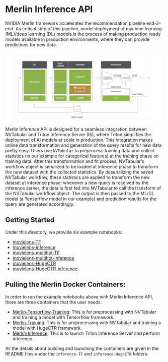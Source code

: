 # Merlin Inference API

NVIDIA Merlin framework accelerates the recommendation pipeline end-2-end. As critical step of this pipeline, model deployment of machine learning (ML)/deep learning (DL) models is the process of making production ready models available in production environments, where they can provide predictions for new data.

![Merlin Framework](../../images/merlin_framework.png)

Merlin Inference API is designed for a seamless integration between NVTabular and Triton Inference Server (IS), where Triton simplifies the deployment of AI models at scale in production. This integration makes online data transformation and generation of the query results for new data pretty easy. Users use `NVTabular` to preprocess training data and collect statistics (in our example for categorical features) at the training phase on training data. After this transformation and fit process, NVTabular’s workflow object is serialized to be loaded at inference phase to transform the new dataset with the collected statistics. By deserializing the saved NVTabular workflow, these statistics are applied to transform the new dataset at inference phase: whenever a new query is received by the inference server, the data is first fed into NVTabular to call the transform of the NVTabular workflow object. The output is then passed to the ML/DL model (a Tensorflow model in our example) and prediction results for the query are generated accordingly.

## Getting Started 

Under this directory, we provide six example notebooks: 

- [movielens-TF](https://github.com/NVIDIA/NVTabular/tree/main/examples/inference_triton/inference-TF/movielens-TF.ipynb)  
- [movielens-inference](https://github.com/NVIDIA/NVTabular/tree/main/examples/inference_triton/inference-TF/movielens-inference.ipynb)
- [movielens-multihot-TF](https://github.com/NVIDIA/NVTabular/tree/main/examples/inference_triton/inference-TF/movielens-multihot-TF.ipynb)  
- [movielens-multihot-inference](https://github.com/NVIDIA/NVTabular/tree/main/examples/inference_triton/inference-TF/movielens-multihot-inference.ipynb)
- [movielens-HugeCTR](https://github.com/NVIDIA/NVTabular/tree/main/examples/inference_triton/inference-HugeCTR/movielens-HugeCTR.ipynb)
- [movielens-HugeCTR-inference](https://github.com/NVIDIA/NVTabular/tree/main/examples/inference_triton/inference-HugeCTR/movielens-HugeCTR-inference.ipynb) 

## Pulling the Merlin Docker Containers:

In order to run the example notebooks above with Merlin Inference API, there are three containers that the user needs:

- [Merlin-Tensorflow-Training](https://ngc.nvidia.com/containers/nvidia:merlin:merlin-tensorflow-training): This is for preprocessing with NVTabular and training a model with Tensorflow framework. 
- [Merlin-Training](https://ngc.nvidia.com/containers/nvidia:merlin:merlin-training): This is for preprocessing with NVTabular and training a model with HugeCTR framework. 
- [Merlin-Inference](https://ngc.nvidia.com/containers/nvidia:merlin:merlin-inference): This is to launch Triton Inference Server and perform inference.

All the details about building and launching the containers are given in the README files under the `inference-TF` and `inference-HugeCTR` folders.
